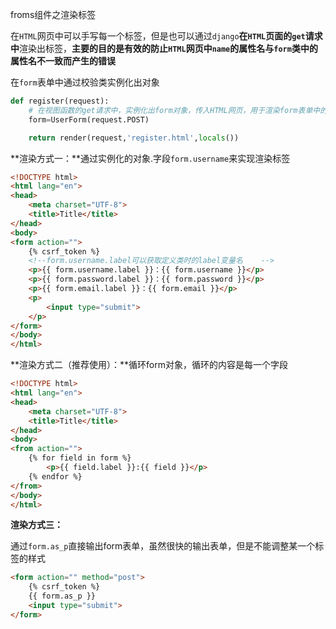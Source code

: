 froms组件之渲染标签

在`HTML`网页中可以手写每一个标签，但是也可以通过`django`**在`HTML`页面的`get`请求中**渲染出标签，**主要的目的是有效的防止`HTML`网页中`name`的属性名与`form`类中的属性名不一致而产生的错误**



在`form`表单中通过校验类实例化出对象

```python
def register(request):
	# 在视图函数的get请求中，实例化出form对象，传入HTML网页，用于渲染form表单中的标签
    form=UserForm(request.POST)

    return render(request,'register.html',locals())
```



**渲染方式一：**通过实例化的对象.字段`form.username`来实现渲染标签

```html
<!DOCTYPE html>
<html lang="en">
<head>
    <meta charset="UTF-8">
    <title>Title</title>
</head>
<body>
<form action="">
    {% csrf_token %}
    <!--form.username.label可以获取定义类时的label变量名	-->
    <p>{{ form.username.label }}：{{ form.username }}</p>
    <p>{{ form.password.label }}：{{ form.password }}</p>
    <p>{{ form.email.label }}：{{ form.email }}</p>
    <p>
        <input type="submit">
    </p>
</form>
</body>
</html>
```



**渲染方式二（推荐使用）：**循环form对象，循环的内容是每一个字段

```html
<!DOCTYPE html>
<html lang="en">
<head>
    <meta charset="UTF-8">
    <title>Title</title>
</head>
<body>
<from action="">
    {% for field in form %}
        <p>{{ field.label }}:{{ field }}</p>
    {% endfor %}
</from>
</body>
</html>
```



**渲染方式三：**

通过`form.as_p`直接输出form表单，虽然很快的输出表单，但是不能调整某一个标签的样式

```html
<form action="" method="post">
    {% csrf_token %}
    {{ form.as_p }}
    <input type="submit">
</form>
```

